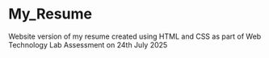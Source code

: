 # My_Resume
Website version of my resume created using HTML and CSS as part of Web Technology Lab Assessment on 24th July 2025

